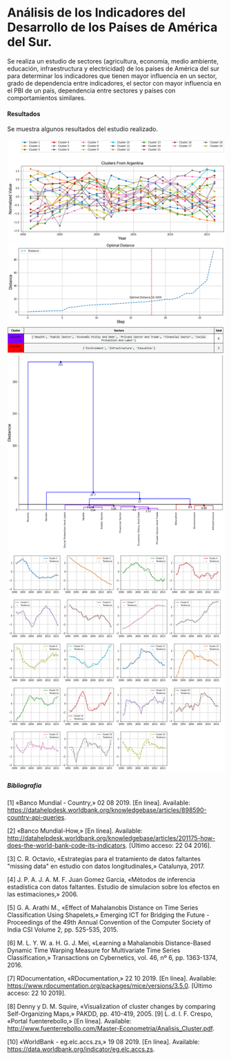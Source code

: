 
# Análisis de los Indicadores del Desarrollo de los Países de América del Sur.

Se realiza un estudio de sectores (agricultura, economía, medio ambiente, educación, infraestructura y electricidad) de los países de América del sur para determinar los indicadores que tienen mayor influencia en un sector, grado de dependencia entre indicadores, el sector con mayor influencia en el PBI de un país, dependencia entre sectores y países con comportamientos similares.

#### Resultados
Se muestra algunos resultados del estudio realizado.

<img src="./imagenes/clusters.png">
<img src="./imagenes/optimal.png">
<img src="./imagenes/clusterdendro.png">
<img src="./imagenes/dendro.png">
<img src="./imagenes/tendencias.png">

##### Bibliografia
[1] 	«Banco Mundial - Country,» 02 08 2019. [En línea]. Available: https://datahelpdesk.worldbank.org/knowledgebase/articles/898590-country-api-queries.

[2] 	«Banco Mundial-How,» [En línea]. Available: http://datahelpdesk.worldbank.org/knowledgebase/articles/201175-how-does-the-world-bank-code-its-indicators. [Último acceso: 22 04 2016].

[3] 	C. R. Octavio, «Estrategias para el tratamiento de datos faltantes "missing data" en estudio con datos longitudinales,» Catalunya, 2017.

[4] 	J. P. A. J. A. M. F. Juan Gomez Garcia, «Métodos de inferencia estadística con datos faltantes. Estudio de simulacion sobre los efectos en las estimaciones,» 2006.

[5] 	G. A. Arathi M., «Effect of Mahalanobis Distance on Time Series Classification Using Shapelets,» Emerging ICT for Bridging the Future - Proceedings of the 49th Annual Convention of the Computer Society of India CSI Volume 2, pp. 525-535, 2015. 

[6] 	M. L. Y. W. a. H. G. J. Mei, «Learning a Mahalanobis Distance-Based Dynamic Time Warping Measure for Multivariate Time Series Classification,» Transactions on Cybernetics, vol. 46, nº 6, pp. 1363-1374, 2016. 

[7] 	RDocumentation, «RDocumentation,» 22 10 2019. [En línea]. Available: https://www.rdocumentation.org/packages/mice/versions/3.5.0. [Último acceso: 22 10 2019].

[8] 	Denny y D. M. Squire, «Visualization of cluster changes by comparing Self-Organizing Maps,» PAKDD, pp. 410-419, 2005. 
[9] 	L. d. l. F. Crespo, «Portal fuenterebollo,» [En línea]. Available: http://www.fuenterrebollo.com/Master-Econometria/Analisis_Cluster.pdf.

[10] 	«WorldBank - eg.elc.accs.zs,» 19 08 2019. [En línea]. Available: https://data.worldbank.org/indicator/eg.elc.accs.zs.

